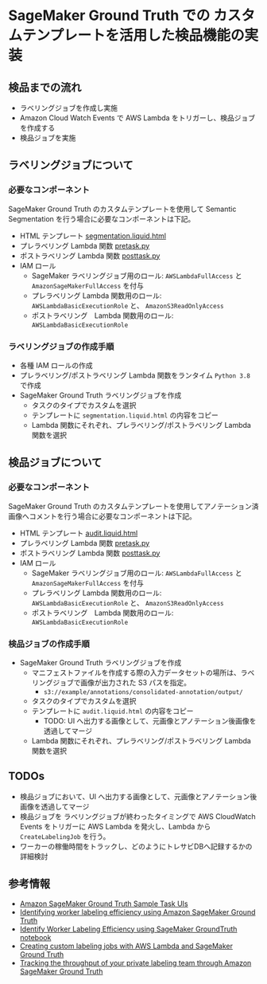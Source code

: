 # SageMaker Ground Truth での カスタムテンプレートを活用した検品機能の実装
## 検品までの流れ
- ラベリングジョブを作成し実施
- Amazon Cloud Watch Events で AWS Lambda をトリガーし、検品ジョブを作成する
- 検品ジョブを実施

## ラベリングジョブについて
### 必要なコンポーネント
SageMaker Ground Truth のカスタムテンプレートを使用して Semantic Segmentation を行う場合に必要なコンポーネントは下記。
- HTML テンプレート [segmentation.liquid.html](https://github.com/tkazusa/sagemaker-ground-truth-custom-audit/blob/master/labelingjob/segmentation.liquid.html)
- プレラベリング Lambda 関数 [pretask.py](https://github.com/tkazusa/sagemaker-ground-truth-custom-audit/blob/master/labelingjob/pretask.py)
- ポストラベリング Lambda 関数 [posttask.py](https://github.com/tkazusa/sagemaker-ground-truth-custom-audit/blob/master/labelingjob/posttask.py)
- IAM ロール
    - SageMaker ラベリングジョブ用のロール: `AWSLambdaFullAccess` と `AmazonSageMakerFullAccess` を付与
    - プレラベリング Lambda 関数用のロール: `AWSLambdaBasicExecutionRole` と、 `AmazonS3ReadOnlyAccess`
    - ポストラベリング　Lambda 関数用のロール: `AWSLambdaBasicExecutionRole`


### ラベリングジョブの作成手順
- 各種 IAM ロールの作成
- プレラベリング/ポストラベリング Lambda 関数をランタイム `Python 3.8` で作成
- SageMaker Ground Truth ラベリングジョブを作成
    - タスクのタイプでカスタムを選択
    - テンプレートに `segmentation.liquid.html` の内容をコピー
    - Lambda 関数にそれぞれ、プレラベリング/ポストラベリング Lambda 関数を選択

## 検品ジョブについて
### 必要なコンポーネント
SageMaker Ground Truth のカスタムテンプレートを使用してアノテーション済画像へコメントを行う場合に必要なコンポーネントは下記。
- HTML テンプレート [audit.liquid.html](https://github.com/tkazusa/sagemaker-ground-truth-custom-audit/blob/master/auditjob/segmentation.liquid.html)
- プレラベリング Lambda 関数 [pretask.py](https://github.com/tkazusa/sagemaker-ground-truth-custom-audit/blob/master/auditjob/pretask.py)
- ポストラベリング Lambda 関数 [posttask.py](https://github.com/tkazusa/sagemaker-ground-truth-custom-audit/blob/master/auditingjob/posttask.py)
- IAM ロール
    - SageMaker ラベリングジョブ用のロール: `AWSLambdaFullAccess` と `AmazonSageMakerFullAccess` を付与
    - プレラベリング Lambda 関数用のロール: `AWSLambdaBasicExecutionRole` と、 `AmazonS3ReadOnlyAccess`
    - ポストラベリング　Lambda 関数用のロール: `AWSLambdaBasicExecutionRole`

### 検品ジョブの作成手順
- SageMaker Ground Truth ラベリングジョブを作成
    - マニフェストファイルを作成する際の入力データセットの場所は、ラベリングジョブで画像が出力された S3 パスを指定。
        - `s3://example/annotations/consolidated-annotation/output/`
    - タスクのタイプでカスタムを選択
    - テンプレートに `audit.liquid.html` の内容をコピー
        - TODO: UI へ出力する画像として、元画像とアノテーション後画像を透過してマージ
    - Lambda 関数にそれぞれ、プレラベリング/ポストラベリング Lambda 関数を選択

## TODOs
- 検品ジョブにおいて、UI へ出力する画像として、元画像とアノテーション後画像を透過してマージ 
- 検品ジョブを ラベリングジョブが終わったタイミングで AWS CloudWatch Events をトリガーに AWS Lambda を発火し、Lambda から `CreateLabelingJob` を行う。 
- ワーカーの稼働時間をトラックし、どのようにトレサビDBへ記録するかの詳細検討


## 参考情報
- [Amazon SageMaker Ground Truth Sample Task UIs](https://github.com/aws-samples/amazon-sagemaker-ground-truth-task-uis)
- [Identifying worker labeling efficiency using Amazon SageMaker Ground Truth](https://aws.amazon.com/jp/blogs/machine-learning/identifying-worker-labeling-efficiency-using-amazon-sagemaker-ground-truth/)
- [Identify Worker Labeling Efficiency using SageMaker GroundTruth notebook](https://github.com/awslabs/amazon-sagemaker-examples/blob/master/ground_truth_labeling_jobs/worker_labeling_efficiency/Identify%20Worker%20Accuracy.ipynb)
- [Creating custom labeling jobs with AWS Lambda and SageMaker Ground Truth](https://aws.amazon.com/jp/blogs/machine-learning/creating-custom-labeling-jobs-with-aws-lambda-and-amazon-sagemaker-ground-truth/)
- [Tracking the throughput of your private labeling team through Amazon SageMaker Ground Truth](https://king-the-throughput-of-your-private-labeling-team-through-amazon-sagemaker-ground-truth/)
